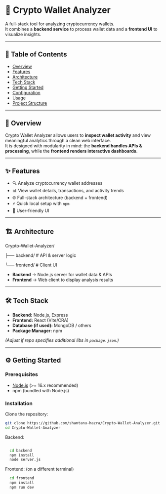# 🚀 Crypto Wallet Analyzer

A full-stack tool for analyzing cryptocurrency wallets.  
It combines a **backend service** to process wallet data and a **frontend UI** to visualize insights.

---

## 📌 Table of Contents
- [Overview](#overview)
- [Features](#features)
- [Architecture](#architecture)
- [Tech Stack](#tech-stack)
- [Getting Started](#getting-started)
- [Configuration](#configuration)
- [Usage](#usage)
- [Project Structure](#project-structure)


---

## 📖 Overview
Crypto Wallet Analyzer allows users to **inspect wallet activity** and view meaningful analytics through a clean web interface.  
It is designed with modularity in mind: the **backend handles APIs & processing**, while the **frontend renders interactive dashboards**.

---

## ✨ Features
- 🔍 Analyze cryptocurrency wallet addresses  
- 📊 View wallet details, transactions, and activity trends  
- 🌐 Full-stack architecture (backend + frontend)  
- ⚡ Quick local setup with `npm`  
- 📱 User-friendly UI  

---

## 🏗 Architecture

Crypto-Wallet-Analyzer/

├── backend/ # API & server logic

└── frontend/ # Client UI


- **Backend** → Node.js server for wallet data & APIs  
- **Frontend** → Web client to display analysis results  

---

## 🛠 Tech Stack
- **Backend:** Node.js, Express  
- **Frontend:** React (Vite/CRA)  
- **Database (if used):** MongoDB / others  
- **Package Manager:** npm  

*(Adjust if repo specifies additional libs in `package.json`.)*

---

## ⚙️ Getting Started

### Prerequisites
- [Node.js](https://nodejs.org/) (>= 16.x recommended)  
- npm (bundled with Node.js)  

### Installation
Clone the repository:
```bash
git clone https://github.com/shantanu-hazra/Crypto-Wallet-Analyzer.git
cd Crypto-Wallet-Analyzer
```
Backend:
```bash

  cd backend
  npm install
  node server.js
```

Frontend: (on a different terminal)
```bash
  cd frontend
  npm install
  npm run dev
```

